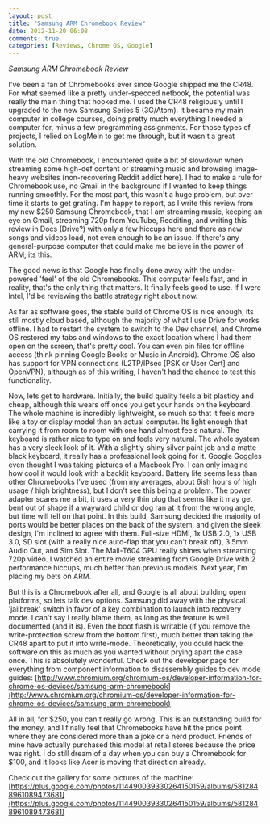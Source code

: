 ```yaml
---
layout: post
title: "Samsung ARM Chromebook Review"
date: 2012-11-20 06:08
comments: true
categories: [Reviews, Chrome OS, Google]
---
```


*Samsung ARM Chromebook Review*

I've been a fan of Chromebooks ever since Google shipped me the CR48. For what seemed like a pretty under-specced netbook, the potential was really the main thing that hooked me. I used the CR48 religiously until I upgraded to the new Samsung Series 5 (3G/Atom). It became my main computer in college courses, doing pretty much everything I needed a computer for, minus a few programming assignments. For those types of projects, I relied on LogMeIn to get me through, but it wasn't a great solution.

With the old Chromebook, I encountered quite a bit of slowdown when streaming some high-def content or streaming music and browsing image-heavy websites (non-recovering Reddit addict here). I had to make a rule for Chromebook use, no Gmail in the background if I wanted to keep things running smoothly. For the most part, this wasn't a huge problem, but over time it starts to get grating.
I'm happy to report, as I write this review from my new $250 Samsung Chromebook, that I am streaming music, keeping an eye on Gmail, streaming 720p from YouTube, Redditing, and writing this review in Docs (Drive?) with only a few hiccups here and there as new songs and videos load, not even enough to be an issue. If there's any general-purpose computer that could make me believe in the power of ARM, its this.

The good news is that Google has finally done away with the under-powered 'feel' of the old Chromebooks. This computer feels fast, and in reality, that's the only thing that matters. It finally feels good to use. If I were Intel, I'd be reviewing the battle strategy right about now.

As far as software goes, the stable build of Chrome OS is nice enough, its still mostly cloud based, although the majority of what I use Drive for works offline. I had to restart the system to switch to the Dev channel, and Chrome OS restored my tabs and windows to the exact location where I had them open on the screen, that's pretty cool. You can even pin files for offline access (think pinning Google Books or Music in Android). Chrome OS also has support for VPN connections (L2TP/IPsec [PSK or User Cert] and OpenVPN), although as of this writing, I haven't had the chance to test this functionality.

Now, lets get to hardware. Initially, the build quality feels a bit plasticy and cheap, although this wears off once you get your hands on the keyboard. The whole machine is incredibly lightweight, so much so that it feels more like a toy or display model than an actual computer. Its light enough that carrying it from room to room with one hand almost feels natural. The keyboard is rather nice to type on and feels very natural. The whole system has a very sleek look of it. With a slightly-shiny silver paint job and a matte black keyboard, it really has a professional look going for it. Google Goggles even thought I was taking pictures of a Macbook Pro. I can only imagine how cool it would look with a backlit keyboard. Battery life seems less than other Chromebooks I've used (from my averages, about 6ish hours of high usage / high brightness), but I don't see this being a problem. The power adapter scares me a bit, it uses a very thin plug that seems like it may get bent out of shape if a wayward child or dog ran at it from the wrong angle, but time will tell on that point. In this build, Samsung decided the majority of ports would be better places on the back of the system, and given the sleek design, I'm inclined to agree with them. Full-size HDMI, 1x USB 2.0, 1x USB 3.0, SD slot (with a really nice auto-flap that you can't break off), 3.5mm Audio Out, and Sim Slot. The Mali-T604 GPU really shines when streaming 720p video. I watched an entire movie streaming from Google Drive with 2 performance hiccups, much better than previous models. Next year, I'm placing my bets on ARM.

But this is a Chromebook after all, and Google is all about  building open platforms, so lets talk dev options. Samsung did away with the physical 'jailbreak' switch in favor of a key combination to launch into recovery mode. I can't say I really blame them, as long as the feature is well documented (and it is). Even the boot flash is writable (if you remove the write-protection screw from the bottom first), much better than taking the CR48 apart to put it into write-mode. Theoretically, you could hack the software on this as much as you wanted without prying apart the case once. This is absolutely wonderful. Check out the developer page for everything from component information to disassembly guides to dev mode guides: [http://www.chromium.org/chromium-os/developer-information-for-chrome-os-devices/samsung-arm-chromebook](http://www.chromium.org/chromium-os/developer-information-for-chrome-os-devices/samsung-arm-chromebook)

All in all, for $250, you can't really go wrong. This is an outstanding build for the money, and I finally feel that Chromebooks have hit the price point where they are considered more than a joke or a nerd product. Friends of mine have actually purchased this model at retail stores because the price was right. I do still dream of a day when you can buy a Chromebook for $100, and it looks like Acer is moving that direction already.

Check out the gallery for some pictures of the machine: [https://plus.google.com/photos/114490039330264150159/albums/5812848961089473681](https://plus.google.com/photos/114490039330264150159/albums/5812848961089473681)